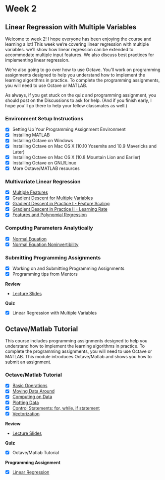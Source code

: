 # Week 2

## Linear Regression with Multiple Variables
Welcome to week 2! I hope everyone has been enjoying the course and learning a lot! This week we’re covering linear regression with multiple variables. we’ll show how linear regression can be extended to accommodate multiple input features. We also discuss best practices for implementing linear regression.

We’re also going to go over how to use Octave. You’ll work on programming assignments designed to help you understand how to implement the learning algorithms in practice. To complete the programming assignments, you will need to use Octave or MATLAB.

As always, if you get stuck on the quiz and programming assignment, you should post on the Discussions to ask for help. (And if you finish early, I hope you'll go there to help your fellow classmates as well.)

### Environment Setup Instructions
- [x] Setting Up Your Programming Assignment Environment
- [x] Installing MATLAB
- [x] Installing Octave on Windows
- [x] Installing Octave on Mac OS X (10.10 Yosemite and 10.9 Mavericks and Later)
- [x] Installing Octave on Mac OS X (10.8 Mountain Lion and Earlier)
- [x] Installing Octave on GNU/Linux
- [x] More Octave/MATLAB resources

### Multivariate Linear Regression
- [x] [Multiple Features](https://www.youtube.com/watch?v=Q4GNLhRtZNc&index=18&list=PLLssT5z_DsK-h9vYZkQkYNWcItqhlRJLN)
- [x] [Gradient Descent for Multiple Variables](https://www.youtube.com/watch?v=pkJjoro-b5c&list=PLLssT5z_DsK-h9vYZkQkYNWcItqhlRJLN&index=19)
- [x] [Gradient Descent in Practice I - Feature Scaling](https://www.youtube.com/watch?v=r5E2X1JdHAU&list=PLLssT5z_DsK-h9vYZkQkYNWcItqhlRJLN&index=20)
- [x] [Gradient Descent in Practice II - Learning Rate](https://www.youtube.com/watch?v=CYlR9oYhYuY&index=21&list=PLLssT5z_DsK-h9vYZkQkYNWcItqhlRJLN)
- [x] [Features and Polynomial Regression](https://www.youtube.com/watch?v=Hwj_9wMXDVo&list=PLLssT5z_DsK-h9vYZkQkYNWcItqhlRJLN&index=22)

### Computing Parameters Analytically
- [x] [Normal Equation](https://www.youtube.com/watch?v=B-Ks01zR4HY&list=PLLssT5z_DsK-h9vYZkQkYNWcItqhlRJLN&index=24)
- [x] [Normal Equation Noninvertibility](https://www.youtube.com/watch?v=FZ1qPqVeMSQ)

### Submitting Programming Assignments
- [x] Working on and Submitting Programming Assignments
- [x] Programming tips from Mentors

**Review**
- [Lecture Slides](lecture4.pdf)

**Quiz**
- [x] Linear Regression with Multiple Variables

## Octave/Matlab Tutorial
This course includes programming assignments designed to help you understand how to implement the learning algorithms in practice. To complete the programming assignments, you will need to use Octave or MATLAB. This module introduces Octave/Matlab and shows you how to submit an assignment.

### Octave/Matlab Tutorial
- [x] [Basic Operations](https://www.youtube.com/watch?v=39PyhM0LAow&index=25&list=PLLssT5z_DsK-h9vYZkQkYNWcItqhlRJLN)
- [x] [Moving Data Around](https://www.youtube.com/watch?v=FXLy8D2dnio&list=PLLssT5z_DsK-h9vYZkQkYNWcItqhlRJLN&index=26)
- [x] [Computing on Data](https://www.youtube.com/watch?v=GZqgeFBxOKc)
- [x] [Plotting Data](https://www.youtube.com/watch?v=8ClrEqsvPP0&index=27&list=PLLssT5z_DsK-h9vYZkQkYNWcItqhlRJLN)
- [x] [Control Statements: for, while, if statement](https://www.youtube.com/watch?v=HFtJbRKuwtI&list=PLLssT5z_DsK-h9vYZkQkYNWcItqhlRJLN&index=28)
- [x] [Vectorization](https://www.youtube.com/watch?v=9CIYT72UDHw&index=29&list=PLLssT5z_DsK-h9vYZkQkYNWcItqhlRJLN)

**Review**
- [Lecture Slides](lecture5.pdf)

**Quiz**
- [x] Octave/Matlab Tutorial

**Programming Assignment**
- [x] [Linear Regression](ex1.pdf)
